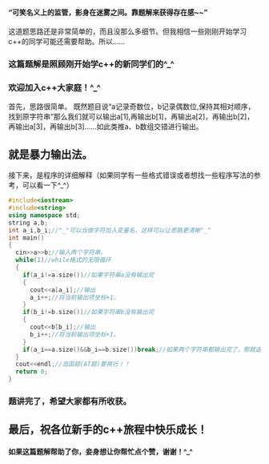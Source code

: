 #### “可笑名义上的监管，影身在迷雾之间。靠题解来获得存在感~~”

这道题思路还是非常简单的，而且没那么多细节。但我相信一些刚刚开始学习c++的同学可能还需要帮助。所以……
### 这篇题解是照顾刚开始学c++的新同学们的^_^
### 欢迎加入c++大家庭！^_^

首先，思路很简单。
既然题目说“a记录奇数位，b记录偶数位,保持其相对顺序，找到原字符串”那么我们就可以输出a[1],再输出b[1]，再输出a[2]，再输出b[2]，再输出a[3]，再输出b[3]……如此类推a、b数组交错进行输出。

## 就是暴力输出法。
接下来，是程序的详细解释（如果同学有一些格式错误或者想找一些程序写法的参考，可以看一下^_^）
```cpp
#include<iostream>
#include<string>
using namespace std;
string a,b;
int a_i,b_i;//"_"可以当做字符加入变量名，这样可以让思路更清晰^_^
int main()
{
  cin>>a>>b;//输入两个字符串。
  while(1)//while格式的无限循环
  {
    if(a_i!=a.size())//如果字符串a没有输出完
	{
	  cout<<a[a_i];//输出
	  a_i++;//将当前输出项坐标+1。
	}
    if(b_i!=b.size())//如果字符串b没有输出完
	{
	  cout<<b[b_i];//输出
	  b_i++;//将当前输出项坐标+1。
	}
    if(a_i==a.size()&&b_i==b.size())break;//如果两个字符串都输出完了，那就退出循环。
  }
  cout<<endl;//岛国题(AT题)要换行！！
  return 0;
}
```
### 题讲完了，希望大家都有所收获。

## 最后，祝各位新手的c++旅程中快乐成长！
#### 如果这篇题解帮助了你，妾身想让你帮忙点个赞，谢谢！^_^